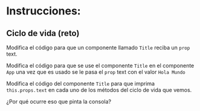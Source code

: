 # Instrucciones:

## Ciclo de vida (reto)

Modifica el código para que un componente llamado `Title` reciba un `prop`
text.

Modifica el código para que se use el componente `Title` en el componente
`App` una vez que es usado se le pasa el `prop` text con el valor `Hola Mundo`

Modifica el código del componente `Title` para que imprima `this.props.text` en
cada uno de los métodos del ciclo de vida que vemos.

¿Por qué ocurre eso que pinta la consola?
